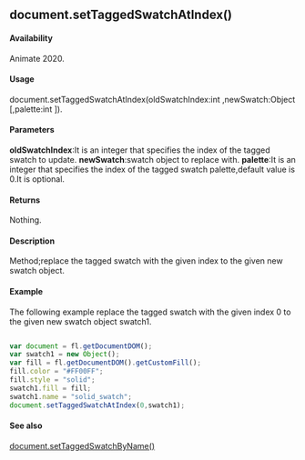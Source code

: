 ## document.setTaggedSwatchAtIndex()

#### Availability

Animate 2020.

#### Usage
document.setTaggedSwatchAtIndex(oldSwatchIndex:int ,newSwatch:Object [,palette:int ]).

#### Parameters

**oldSwatchIndex**:It is an integer that specifies the index of the tagged swatch to update.
**newSwatch**:swatch object to replace with.
**palette**:It is an integer that specifies the index of the tagged swatch palette,default value is 0.It is optional.  

#### Returns

Nothing.

#### Description

Method;replace the tagged swatch with the given index to the given new swatch object.

#### Example
The following example replace the tagged swatch with the given index 0 to the given new swatch object swatch1.

```javascript

var document = fl.getDocumentDOM();
var swatch1 = new Object();
var fill = fl.getDocumentDOM().getCustomFill();
fill.color = "#FF00FF";
fill.style = "solid";
swatch1.fill = fill;
swatch1.name = "solid_swatch";
document.setTaggedSwatchAtIndex(0,swatch1);

```
#### See also
[document.setTaggedSwatchByName()](../Document_object/docu6068.md)

